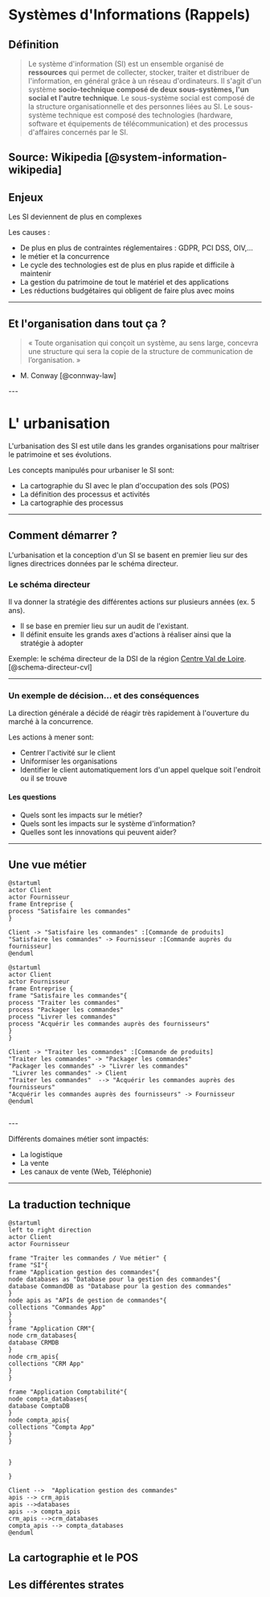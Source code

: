 <!--
Rappels sur le système d'information
* Comment est défini et cartographié le système d'information
* Les différentes strates
-->

# Systèmes d'Informations (Rappels)
## Définition

> Le système d'information (SI) est un ensemble organisé de **ressources** qui permet de collecter, stocker, traiter et distribuer de l'information, en général grâce à un réseau d'ordinateurs. Il s'agit d'un système **socio-technique composé de deux sous-systèmes, l'un social et l'autre technique**. Le sous-système social est composé de la structure organisationnelle et des personnes liées au SI. Le sous-système technique est composé des technologies (hardware, software et équipements de télécommunication) et des processus d'affaires concernés par le SI.
>

Source: Wikipedia <mdi-wikipedia  /> [@system-information-wikipedia]
---

## Enjeux
Les SI deviennent de plus en complexes 

Les causes :
* De plus en plus de contraintes réglementaires : GDPR, PCI DSS, OIV,...
* le métier et la concurrence
* Le cycle des technologies est de plus en plus rapide et difficile à maintenir
* La gestion du patrimoine de tout le matériel et des applications
* Les réductions budgétaires qui obligent de faire plus avec moins
 
---

## Et l'organisation dans tout ça ?

> « Toute organisation qui conçoit un système, au sens large, concevra une structure qui sera la copie de la structure de communication de l’organisation. »

- M. Conway  [@connway-law]
<v-clicks>
<AutoFitText :max="100" :min="50" modelValue="Le SI est bien trop souvent le reflet de l'organisation ! 
"/>

</v-clicks>
--- 

# L' urbanisation

L'urbanisation des SI est utile dans les grandes organisations pour maîtriser le patrimoine et ses évolutions.

Les concepts manipulés pour urbaniser le SI sont:
* La cartographie du SI avec le plan d'occupation des sols (POS)
* La définition des processus et activités
* La cartographie des processus

---

## Comment démarrer ?

L'urbanisation et la conception d'un SI se basent en premier lieu sur des lignes directrices données par le schéma directeur.

### Le schéma directeur

Il va donner la stratégie des différentes actions sur plusieurs années (ex. 5 ans).

* Il se base en premier lieu sur un audit de l'existant.
* Il définit ensuite les grands axes d'actions à réaliser ainsi que la stratégie à adopter

Exemple: le schéma directeur de la DSI de la région [Centre Val de Loire](https://www.viragegroup.com/ressources/exemple-schema-directeur-informatique-temoignage-de-la-dsi-region-centre-val-de-loire/). [@schema-directeur-cvl]

---

### Un exemple de décision... et des conséquences

La direction générale a décidé de réagir très rapidement à l'ouverture du marché à la concurrence.

Les actions à mener sont:

* Centrer l'activité sur le client
* Uniformiser les organisations
* Identifier le client automatiquement lors d'un appel quelque soit l'endroit ou il se trouve


#### Les questions
* Quels sont les impacts sur le métier?
* Quels sont les impacts sur le système d'information?
* Quelles sont les innovations qui peuvent aider?

---

## Une vue métier
<v-clicks>

```plantuml
@startuml
actor Client
actor Fournisseur
frame Entreprise {
process "Satisfaire les commandes"
}

Client -> "Satisfaire les commandes" :[Commande de produits]
"Satisfaire les commandes" -> Fournisseur :[Commande auprès du fournisseur]
@enduml
```



```plantuml
@startuml
actor Client
actor Fournisseur
frame Entreprise {
frame "Satisfaire les commandes"{
process "Traiter les commandes"
process "Packager les commandes"
process "Livrer les commandes"
process "Acquérir les commandes auprès des fournisseurs"
}
}

Client -> "Traiter les commandes" :[Commande de produits]
"Traiter les commandes" -> "Packager les commandes"
"Packager les commandes" -> "Livrer les commandes"
 "Livrer les commandes" -> Client
"Traiter les commandes"  --> "Acquérir les commandes auprès des fournisseurs"
"Acquérir les commandes auprès des fournisseurs" -> Fournisseur
@enduml


```
</v-clicks>
---

Différents domaines métier sont impactés:
* La logistique
* La vente
* Les canaux de vente (Web, Téléphonie)

---

## La traduction technique

```plantuml
@startuml
left to right direction
actor Client
actor Fournisseur

frame "Traiter les commandes / Vue métier" {
frame "SI"{
frame "Application gestion des commandes"{
node databases as "Database pour la gestion des commandes"{
database CommandDB as "Database pour la gestion des commandes"
}
node apis as "APIs de gestion de commandes"{
collections "Commandes App"
}
}
frame "Application CRM"{
node crm_databases{
database CRMDB
}
node crm_apis{
collections "CRM App"
}
}

frame "Application Comptabilité"{
node compta_databases{
database ComptaDB
}
node compta_apis{
collections "Compta App"
}
}


}

}

Client -->  "Application gestion des commandes"
apis --> crm_apis
apis -->databases
apis --> compta_apis
crm_apis -->crm_databases
compta_apis --> compta_databases
@enduml
```

## La cartographie et le POS




## Les différentes strates


